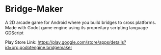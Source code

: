 # Bridge-Maker
A 2D arcade game for Android where you build bridges to cross platforms. Made with Godot game engine using its propreitary scripting language GDScript

Play Store Link: https://play.google.com/store/apps/details?id=org.godotengine.bridgemaker
